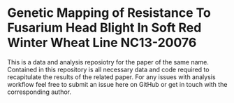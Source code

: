 # Genetic Mapping of Resistance To Fusarium Head Blight In Soft Red Winter Wheat Line NC13-20076

This is a data and analysis reposiotry for the paper of the same name. Contained in this repository is all necessary data and code required to recapitulate the results of the related paper. For any issues with analysis workflow feel free to submit an issue here on GitHub or get in touch with the corresponding author.
